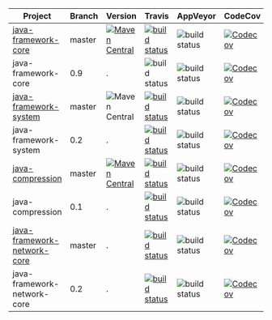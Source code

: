 Project | Branch | Version | Travis | AppVeyor | CodeCov
--- | --- | --- | --- | --- | ---
[java-framework-core](https://github.com/lecousin/java-framework-core) | master | [![Maven Central](https://img.shields.io/maven-central/v/net.lecousin/core.svg)](http://search.maven.org/#search%7Cga%7C1%7Cg%3A%22net.lecousin%22%20AND%20a%3A%22core%22) | [![build status](https://travis-ci.org/lecousin/java-framework-core.svg?branch=master)](https://travis-ci.org/lecousin/java-framework-core/builds) | ![build status](https://ci.appveyor.com/api/projects/status/github/lecousin/java-framework-core?branch=master&svg=true "Build Status") | [![Codecov](https://codecov.io/gh/lecousin/java-framework-core/graph/badge.svg)](https://codecov.io/gh/lecousin/java-framework-core/branch/master)
java-framework-core | 0.9 | . | ![build status](https://travis-ci.org/lecousin/java-framework-core.svg?branch=0.9 "Build Status") | ![build status](https://ci.appveyor.com/api/projects/status/github/lecousin/java-framework-core?branch=0.9&svg=true "Build Status") | [![Codecov](https://codecov.io/gh/lecousin/java-framework-core/branch/0.9/graph/badge.svg)](https://codecov.io/gh/lecousin/java-framework-core/branch/0.9)
[java-framework-system](https://github.com/lecousin/java-framework-system) | master | ![Maven Central](https://img.shields.io/maven-central/v/net.lecousin.framework.system/system-api.svg) | [![build status](https://travis-ci.org/lecousin/java-framework-system.svg?branch=master)](https://travis-ci.org/lecousin/java-framework-system/builds) | ![build status](https://ci.appveyor.com/api/projects/status/github/lecousin/java-framework-system?branch=master&svg=true "Build Status") | [![Codecov](https://codecov.io/gh/lecousin/java-framework-system/graph/badge.svg)](https://codecov.io/gh/lecousin/java-framework-system/branch/master)
java-framework-system | 0.2 | . | [![build status](https://travis-ci.org/lecousin/java-framework-system.svg?branch=0.2)](https://travis-ci.org/lecousin/java-framework-system/builds) | ![build status](https://ci.appveyor.com/api/projects/status/github/lecousin/java-framework-system?branch=0.2&svg=true "Build Status") | [![Codecov](https://codecov.io/gh/lecousin/java-framework-system/branch/0.2/graph/badge.svg)](https://codecov.io/gh/lecousin/java-framework-system/branch/0.2)
[java-compression](https://github.com/lecousin/java-compression) | master | [![Maven Central](https://img.shields.io/maven-central/v/net.lecousin.compression/parent-pom.svg)](http://search.maven.org/#search%7Cga%7C1%7Cg%3A%22net.lecousin.compression%22) | [![build status](https://travis-ci.org/lecousin/java-compression.svg?branch=master)](https://travis-ci.org/lecousin/java-compression/builds) | ![build status](https://ci.appveyor.com/api/projects/status/github/lecousin/java-compression?branch=master&svg=true "Build Status") | [![Codecov](https://codecov.io/gh/lecousin/java-compression/graph/badge.svg)](https://codecov.io/gh/lecousin/java-compression/branch/master)
java-compression | 0.1 | . | [![build status](https://travis-ci.org/lecousin/java-compression.svg?branch=0.1)](https://travis-ci.org/lecousin/java-compression/builds) | ![build status](https://ci.appveyor.com/api/projects/status/github/lecousin/java-compression?branch=0.1&svg=true "Build Status") | [![Codecov](https://codecov.io/gh/lecousin/java-compression/branch/0.1/graph/badge.svg)](https://codecov.io/gh/lecousin/java-compression/branch/0.1)
[java-framework-network-core](https://github.com/lecousin/java-framework-network-core) | master | . | [![build status](https://travis-ci.org/lecousin/java-framework-network-core.svg?branch=master)](https://travis-ci.org/lecousin/java-framework-network-core/builds) | ![build status](https://ci.appveyor.com/api/projects/status/github/lecousin/java-framework-network-core?branch=master&svg=true "Build Status") | [![Codecov](https://codecov.io/gh/lecousin/java-framework-network-core/graph/badge.svg)](https://codecov.io/gh/lecousin/java-framework-network-core/branch/master)
java-framework-network-core | 0.2 | . | [![build status](https://travis-ci.org/lecousin/java-framework-network-core.svg?branch=0.2)](https://travis-ci.org/lecousin/java-framework-network-core/builds) | ![build status](https://ci.appveyor.com/api/projects/status/github/lecousin/java-framework-network-core?branch=0.2&svg=true "Build Status") | [![Codecov](https://codecov.io/gh/lecousin/java-framework-network-core/branch/0.2/graph/badge.svg)](https://codecov.io/gh/lecousin/java-framework-network-core/branch/0.2)
